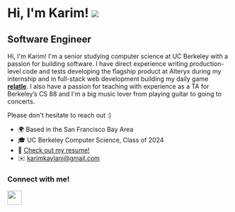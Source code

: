 Hi, I'm Karim! ![](https://user-images.githubusercontent.com/18350557/176309783-0785949b-9127-417c-8b55-ab5a4333674e.gif)
=====================================================================================================================================

Software Engineer
-----------------------------

Hi, I'm Karim! I'm a senior studying computer science at UC Berkeley with a passion for building software. I have direct experience writing production-level code and tests developing the flagship product at Alteryx during my internship and in full-stack web development building my daily game **[relatle](https://github.com/karimkaylani/relatle)**. I also have a passion for teaching with experience as a TA for Berkeley’s CS 88 and I'm a big music lover from playing guitar to going to concerts.

Please don't hesitate to reach out :)

* 🌍 Based in the San Francisco Bay Area
* 🎓 UC Berkeley Computer Science, Class of 2024
* 📄 [Check out my resume!](https://drive.google.com/file/d/1_0gKjDz746u52cGr_TFROOoqgSo4oq9g/view?usp=sharing)
* ✉️ [karimkaylani@gmail.com](mailto:karimkaylani@gmail.com)

### Connect with me!
<p align="left"> <a href="https://www.linkedin.com/in/karimkaylani/" target="_blank" rel="noreferrer"><img src="https://raw.githubusercontent.com/danielcranney/readme-generator/main/public/icons/socials/linkedin.svg" width="32" height="32" /></a>
